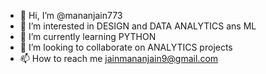 - 👋 Hi, I’m @mananjain773
- 👀 I’m interested in DESIGN and DATA ANALYTICS ans ML
- 🌱 I’m currently learning PYTHON
- 💞️ I’m looking to collaborate on ANALYTICS projects
- 📫 How to reach me jainmananjain9@gmail.com

<!---
mananjain773/mananjain773 is a ✨ special ✨ repository because its `README.md` (this file) appears on your GitHub profile.
You can click the Preview link to take a look at your changes.
--->
